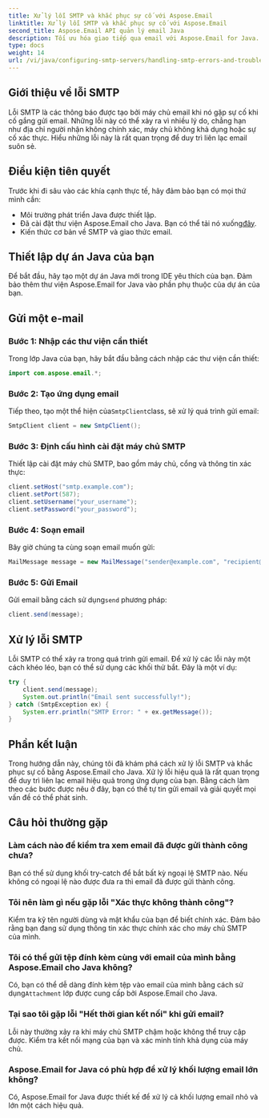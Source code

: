 ```yaml
---
title: Xử lý lỗi SMTP và khắc phục sự cố với Aspose.Email
linktitle: Xử lý lỗi SMTP và khắc phục sự cố với Aspose.Email
second_title: Aspose.Email API quản lý email Java
description: Tối ưu hóa giao tiếp qua email với Aspose.Email for Java. Tìm hiểu cách xử lý lỗi SMTP và khắc phục sự cố hiệu quả.
type: docs
weight: 14
url: /vi/java/configuring-smtp-servers/handling-smtp-errors-and-troubleshooting/
---
```


## Giới thiệu về lỗi SMTP

Lỗi SMTP là các thông báo được tạo bởi máy chủ email khi nó gặp sự cố khi cố gắng gửi email. Những lỗi này có thể xảy ra vì nhiều lý do, chẳng hạn như địa chỉ người nhận không chính xác, máy chủ không khả dụng hoặc sự cố xác thực. Hiểu những lỗi này là rất quan trọng để duy trì liên lạc email suôn sẻ.

## Điều kiện tiên quyết

Trước khi đi sâu vào các khía cạnh thực tế, hãy đảm bảo bạn có mọi thứ mình cần:

- Môi trường phát triển Java được thiết lập.
-  Đã cài đặt thư viện Aspose.Email cho Java. Bạn có thể tải nó xuống[đây](https://releases.aspose.com/email/java/).
- Kiến thức cơ bản về SMTP và giao thức email.

## Thiết lập dự án Java của bạn

Để bắt đầu, hãy tạo một dự án Java mới trong IDE yêu thích của bạn. Đảm bảo thêm thư viện Aspose.Email for Java vào phần phụ thuộc của dự án của bạn.

## Gửi một e-mail

### Bước 1: Nhập các thư viện cần thiết

Trong lớp Java của bạn, hãy bắt đầu bằng cách nhập các thư viện cần thiết:

```java
import com.aspose.email.*;
```

### Bước 2: Tạo ứng dụng email

 Tiếp theo, tạo một thể hiện của`SmtpClient`class, sẽ xử lý quá trình gửi email:

```java
SmtpClient client = new SmtpClient();
```

### Bước 3: Định cấu hình cài đặt máy chủ SMTP

Thiết lập cài đặt máy chủ SMTP, bao gồm máy chủ, cổng và thông tin xác thực:

```java
client.setHost("smtp.example.com");
client.setPort(587);
client.setUsername("your_username");
client.setPassword("your_password");
```

### Bước 4: Soạn email

Bây giờ chúng ta cùng soạn email muốn gửi:

```java
MailMessage message = new MailMessage("sender@example.com", "recipient@example.com", "Subject", "Body of the email.");
```

### Bước 5: Gửi Email

 Gửi email bằng cách sử dụng`send` phương pháp:

```java
client.send(message);
```

## Xử lý lỗi SMTP

Lỗi SMTP có thể xảy ra trong quá trình gửi email. Để xử lý các lỗi này một cách khéo léo, bạn có thể sử dụng các khối thử bắt. Đây là một ví dụ:

```java
try {
    client.send(message);
    System.out.println("Email sent successfully!");
} catch (SmtpException ex) {
    System.err.println("SMTP Error: " + ex.getMessage());
}
```

## Phần kết luận

Trong hướng dẫn này, chúng tôi đã khám phá cách xử lý lỗi SMTP và khắc phục sự cố bằng Aspose.Email cho Java. Xử lý lỗi hiệu quả là rất quan trọng để duy trì liên lạc email hiệu quả trong ứng dụng của bạn. Bằng cách làm theo các bước được nêu ở đây, bạn có thể tự tin gửi email và giải quyết mọi vấn đề có thể phát sinh.

## Câu hỏi thường gặp

### Làm cách nào để kiểm tra xem email đã được gửi thành công chưa?

Bạn có thể sử dụng khối try-catch để bắt bất kỳ ngoại lệ SMTP nào. Nếu không có ngoại lệ nào được đưa ra thì email đã được gửi thành công.

### Tôi nên làm gì nếu gặp lỗi "Xác thực không thành công"?

Kiểm tra kỹ tên người dùng và mật khẩu của bạn để biết chính xác. Đảm bảo rằng bạn đang sử dụng thông tin xác thực chính xác cho máy chủ SMTP của mình.

### Tôi có thể gửi tệp đính kèm cùng với email của mình bằng Aspose.Email cho Java không?

 Có, bạn có thể dễ dàng đính kèm tệp vào email của mình bằng cách sử dụng`Attachment` lớp được cung cấp bởi Aspose.Email cho Java.

### Tại sao tôi gặp lỗi "Hết thời gian kết nối" khi gửi email?

Lỗi này thường xảy ra khi máy chủ SMTP chậm hoặc không thể truy cập được. Kiểm tra kết nối mạng của bạn và xác minh tính khả dụng của máy chủ.

### Aspose.Email for Java có phù hợp để xử lý khối lượng email lớn không?

Có, Aspose.Email for Java được thiết kế để xử lý cả khối lượng email nhỏ và lớn một cách hiệu quả.